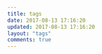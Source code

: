 ```yaml
---
title: tags
date: 2017-08-13 17:16:20
updated: 2017-08-13 17:16:20
layout: "tags"
comments: true
---
```

